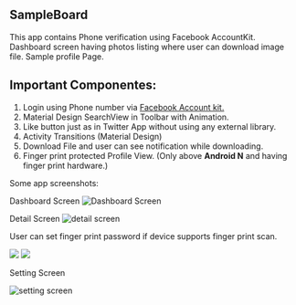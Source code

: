 ## SampleBoard
This app contains Phone verification using Facebook AccountKit. Dashboard screen having photos listing where user can download image file. Sample profile Page.

## Important Componentes:
1. Login using Phone number via [Facebook Account kit.](https://developers.facebook.com/docs/accountkit "Facebook Account kit")
2. Material Design SearchView in Toolbar with Animation.
3. Like button just as in Twitter App without using any external library.
4. Activity Transitions (Material Design)
5. Download File and user can see notification while downloading.
6. Finger print protected Profile View. (Only above **Android N** and having finger print hardware.)



Some app screenshots:

Dashboard Screen
![Dashboard Screen]({{site.baseurl}}//dashboard.png)

Detail Screen
![detail screen]({{site.baseurl}}//detail.png)


User can set finger print password if device supports finger print scan.

![]({{site.baseurl}}//ask_fingerprint.png)
![]({{site.baseurl}}//verify_fingerprint.png)

Setting Screen

![setting screen]({{site.baseurl}}//setting.png)







